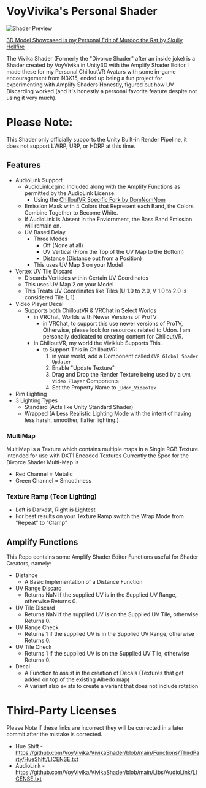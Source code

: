 # VoyVivika's Personal Shader
![Shader Preview](https://github.com/VoyVivika/VivikaShader/blob/main/README%20ASSETS/Unity_Xwahnfhmvv.gif?raw=true)

[3D  Model Showcased is my Personal Edit of Murdoc the Rat by Skully Hellfire](https://skullyhellfire.gumroad.com/l/skullysmurdoc)

The Vivika Shader (Formerly the "Divorce Shader" after an inside joke) is a Shader created by VoyVivika in Unity3D with the Amplify Shader Editor. I made these for my Personal ChilloutVR Avatars with some in-game encouragement from N3X15, ended up being a fun project for experimenting with Amplify Shaders Honestly, figured out how UV Discarding worked (and it's honestly a personal favorite feature despite not using it very much).

# Please Note:
This Shader only officially supports the Unity Built-in Render Pipeline, it does not support LWRP, URP, or HDRP at this time.

## Features
- AudioLink Support
	- AudioLink.cginc Included along with the Amplify Functions as permitted by the AudioLink License.
		- Using the [ChilloutVR Specific Fork by DomNomNom](https://github.com/DomNomNomVR/cvr-audio-link)
	- Emission Mask with 4 Colors that Represent each Band, the Colors Combine Together to Become White.
	- If AudioLink is Absent in the Enviornment, the Bass Band Emission will remain on.
	- UV Based Delay
		- Three Modes
			- Off (None at all)
			- UV Vertical (From the Top of the UV Map to the Bottom)
			- Distance (Distance out from a Position)
		- This uses UV Map 3 on your Model
- Vertex UV Tile Discard
	- Discards Verticies within Certain UV Coordinates
	- This uses UV Map 2 on your Model
	- This Treats UV Coordinates like Tiles (U 1.0 to 2.0, V 1.0 to 2.0 is considered Tile 1, 1)
- Video Player Decal
	- Supports both ChilloutVR & VRChat in Select Worlds
		- in VRChat, Worlds with Newer Versions of ProTV
			- in VRChat, to support this use newer versions of ProTV, Otherwise, please look for resources related to Udon. I am personally dedicated to creating content for ChilloutVR.
		- in ChilloutVR, my world the Viviklub Supports This.
			- to Support This in ChilloutVR:
				1. in your world, add a Component called `CVR Global Shader Updater`
				2. Enable "Update Texture"
				3. Drag and Drop the Render Texture being used by a `CVR Video Player` Components
				4. Set the Property Name to `_Udon_VideoTex`
- Rim Lighting
- 3 Lighting Types
	- Standard (Acts like Unity Standard Shader)
	- Wrapped (A Less Realistic Lighting Mode with the intent of having less harsh, smoother, flatter lighting.)
### MultiMap
MultiMap is a Texture which contains multiple maps in a Single RGB Texture intended for use with DXT1 Encoded Textures
Currently the Spec for the Divorce Shader Multi-Map is
- Red Channel = Metalic
- Green Channel = Smoothness
### Texture Ramp (Toon Lighting)
- Left is Darkest, Right is Lightest
- For best results on your Texture Ramp switch the Wrap Mode from "Repeat" to "Clamp"
## Amplify Functions
This Repo contains some Amplify Shader Editor Functions useful for Shader Creators, namely:
- Distance
	- A Basic Implementation of a Distance Function
- UV Range Discard
	- Returns NaN if the supplied UV is in the Supplied UV Range, otherwise Returns 0.
- UV Tile Discard
	- Returns NaN if the supplied UV is on the Supplied UV Tile, otherwise Returns 0.
- UV Range Check
	- Returns 1 if the supplied UV is in the Supplied UV Range, otherwise Returns 0.
- UV Tile Check
	- Returns 1 if the supplied UV is on the Supplied UV Tile, otherwise Returns 0.
- Decal
	- A Function to assist in the creation of Decals (Textures that get added on top of the existing Albedo map)
	- A variant also exists to create a variant that does not include rotation
# Third-Party Licenses
Please Note if these links are incorrect they will be corrected in a later commit after the mistake is corrected.
- Hue Shift - https://github.com/VoyVivika/VivikaShader/blob/main/Functions/ThirdParty/HueShift/LICENSE.txt
- AudioLink - https://github.com/VoyVivika/VivikaShader/blob/main/Libs/AudioLink/LICENSE.txt